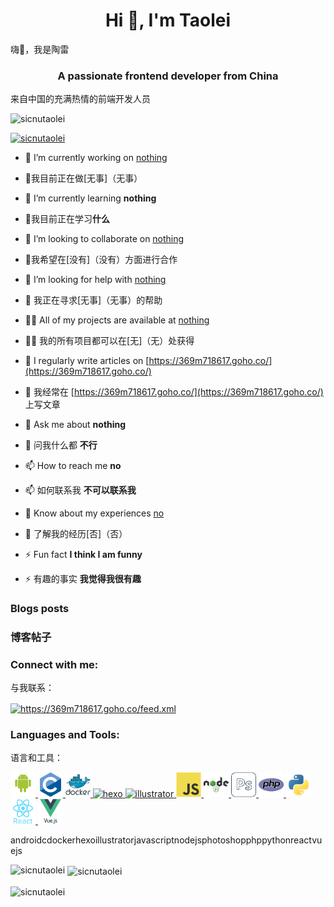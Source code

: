 <h1 align="center">Hi 👋, I'm Taolei</h1>
嗨👋，我是陶雷

<h3 align="center">A passionate frontend developer from China</h3>
来自中国的充满热情的前端开发人员


<p align="left"> <img src="https://komarev.com/ghpvc/?username=sicnutaolei&label=Profile%20views&color=9f29d6&style=plastic" alt="sicnutaolei" /> </p>

<p align="left"> <a href="https://github.com/ryo-ma/github-profile-trophy"><img src="https://github-profile-trophy.vercel.app/?username=sicnutaolei" alt="sicnutaolei" /></a> </p>

- 🔭 I’m currently working on [nothing](nothing)
- 🔭我目前正在做[无事]（无事）

- 🌱 I’m currently learning **nothing**
- 🌱我目前正在学习**什么**

- 👯 I’m looking to collaborate on [nothing](nothing)
- 👯我希望在[没有]（没有）方面进行合作

- 🤝 I’m looking for help with [nothing](nothing)
- 🤝 我正在寻求[无事]（无事）的帮助

- 👨‍💻 All of my projects are available at [nothing](nothing)
- 👨‍💻 我的所有项目都可以在[无]（无）处获得

- 📝 I regularly write articles on [https://369m718617.goho.co/](https://369m718617.goho.co/)
- 📝 我经常在 [https://369m718617.goho.co/](https://369m718617.goho.co/) 上写文章

- 💬 Ask me about **nothing**
- 💬 问我什么都 **不行**

- 📫 How to reach me **no**
- 📫 如何联系我 **不可以联系我**

- 📄 Know about my experiences [no](no)
- 📄 了解我的经历[否]（否）

- ⚡ Fun fact **I think I am funny**
- ⚡ 有趣的事实 **我觉得我很有趣**

### Blogs posts 
### 博客帖子
<!-- BLOG-POST-LIST:START -->
<!-- BLOG-POST-LIST:END -->

<h3 align="left">Connect with me:</h3>
与我联系：

<p align="left">
<a href="/https://369m718617.goho.co/feed.xml" target="blank"><img align="center" src="https://raw.githubusercontent.com/rahuldkjain/github-profile-readme-generator/master/src/images/icons/Social/rss.svg" alt="https://369m718617.goho.co/feed.xml" height="30" width="40" /></a>
</p>

<h3 align="left">Languages and Tools:</h3>
语言和工具：

<p align="left"> <a href="https://developer.android.com" target="_blank" rel="noreferrer"> <img src="https://raw.githubusercontent.com/devicons/devicon/master/icons/android/android-original-wordmark.svg" alt="android" width="40" height="40"/> </a> <a href="https://www.cprogramming.com/" target="_blank" rel="noreferrer"> <img src="https://raw.githubusercontent.com/devicons/devicon/master/icons/c/c-original.svg" alt="c" width="40" height="40"/> </a> <a href="https://www.docker.com/" target="_blank" rel="noreferrer"> <img src="https://raw.githubusercontent.com/devicons/devicon/master/icons/docker/docker-original-wordmark.svg" alt="docker" width="40" height="40"/> </a> <a href="hexo.io/" target="_blank" rel="noreferrer"> <img src="https://www.vectorlogo.zone/logos/hexoio/hexoio-icon.svg" alt="hexo" width="40" height="40"/> </a> <a href="https://www.adobe.com/in/products/illustrator.html" target="_blank" rel="noreferrer"> <img src="https://www.vectorlogo.zone/logos/adobe_illustrator/adobe_illustrator-icon.svg" alt="illustrator" width="40" height="40"/> </a> <a href="https://developer.mozilla.org/en-US/docs/Web/JavaScript" target="_blank" rel="noreferrer"> <img src="https://raw.githubusercontent.com/devicons/devicon/master/icons/javascript/javascript-original.svg" alt="javascript" width="40" height="40"/> </a> <a href="https://nodejs.org" target="_blank" rel="noreferrer"> <img src="https://raw.githubusercontent.com/devicons/devicon/master/icons/nodejs/nodejs-original-wordmark.svg" alt="nodejs" width="40" height="40"/> </a> <a href="https://www.photoshop.com/en" target="_blank" rel="noreferrer"> <img src="https://raw.githubusercontent.com/devicons/devicon/master/icons/photoshop/photoshop-line.svg" alt="photoshop" width="40" height="40"/> </a> <a href="https://www.php.net" target="_blank" rel="noreferrer"> <img src="https://raw.githubusercontent.com/devicons/devicon/master/icons/php/php-original.svg" alt="php" width="40" height="40"/> </a> <a href="https://www.python.org" target="_blank" rel="noreferrer"> <img src="https://raw.githubusercontent.com/devicons/devicon/master/icons/python/python-original.svg" alt="python" width="40" height="40"/> </a> <a href="https://reactjs.org/" target="_blank" rel="noreferrer"> <img src="https://raw.githubusercontent.com/devicons/devicon/master/icons/react/react-original-wordmark.svg" alt="react" width="40" height="40"/> </a> <a href="https://vuejs.org/" target="_blank" rel="noreferrer"> <img src="https://raw.githubusercontent.com/devicons/devicon/master/icons/vuejs/vuejs-original-wordmark.svg" alt="vuejs" width="40" height="40"/> </a> </p>
androidcdockerhexoillustratorjavascriptnodejsphotoshopphppythonreactvuejs



<p><img align="left" src="https://github-readme-stats.vercel.app/api/top-langs?username=sicnutaolei&show_icons=true&theme=synthwave&locale=en&layout=compact" alt="sicnutaolei" /></p>

<p>&nbsp;<img align="center" src="https://github-readme-stats.vercel.app/api?username=sicnutaolei&show_icons=true&theme=tokyonight&locale=en" alt="sicnutaolei" /></p>

<p><img align="center" src="https://github-readme-streak-stats.herokuapp.com/?user=sicnutaolei&" alt="sicnutaolei" /></p>

